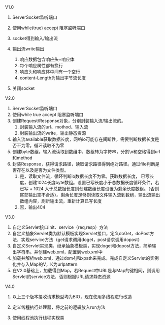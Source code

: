 V1.0

1. ServerSocket监听端口

2. 使用while(true) accept 阻塞监听端口

3. socket得到输入/输出流

4. 输出流write输出
   1. 响应数据包含响应头+响应体
   2. 每个响应属性都有换行
   3. 响应头和响应体中间有一个空行
   4. content-Length为输出字节流长度

5. 关闭socket



V2.0

1. ServerSocket监听端口
2. 使用while true accept 阻塞监听端口
3. 创建Request/Response对象，分别封装输入流/输出流的。
   1. 封装输入流的url、mothod、输入流
   2. 封装输出流的write，输出静态资源
4. 输入流available获取数据长度，网络io可能存在间断性，需要判断数据长度是否不为零。循环读取不为零
5. 创建byte数组，输入流读取到数组中，数组转为字符串，分割\n和空格得到url和method
6. 封装Response，获得请求路径，读取请求路径得到绝对路径。通过file判断是否存在以及是否为文件类型。
   1. 是，读取文件流，循环判断io数据长度不为零。获取数据长度，  已写长度，创建1024长度byte数组。设置已写长度小于总数据长度循环条件，若已写 + 1024 大于总数据长度则创建数组长度设置为剩余长度数组。（否则尾部输出空不合适）。剩余长度足够则读取文件输入流到数组，输出流输出数组内容，刷新输出流，重新计算已写长度
   2. 否，输出404



V3.0

1. 自定义Servlet接口init、service（req,resp）方法
2. 自定义抽象Servlet类为默认模板实现Servlet接口，定义doGet，doPost方法，实现service方法（get请求调用doget，post请求调用dopost）
3. 自定义Servlet实现类，继承抽象模板类，实现doget和dopost方法，简单输出字符串。并创建web.xml，配置到web.xml中
4. 加载并解析web.xml，通过dom4j和xpath来完成。完成自定义Servlet的实例化并存入Map的V，K为urlpattern
5. 在V2.0基础上，加载得到Map，若Request中URL是与Map的键相同，则调用Servlet的service方法，否则根据URL请求静态资源





V4.0

1. 以上三个版本接收请求模型均为BIO，现在使用多线程进行改造
2. 定义线程执行处理器，将之前的逻辑放入run方法

3. 使用线程池执行线程实现类